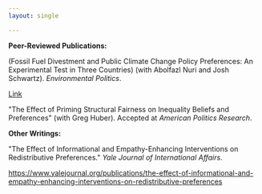 ```yaml
---
layout: single

---
```


**Peer-Reviewed Publications:** 
 
(Fossil Fuel Divestment and Public Climate Change Policy Preferences: An Experimental Test in Three Countries) (with Abolfazl Nuri and Josh Schwartz). _Environmental Politics_.  

[Link](https://www.tandfonline.com/doi/full/10.1080/09644016.2023.2178351?role=tab&tab=permissions&scroll=top)

 "The Effect of Priming Structural Fairness on Inequality Beliefs and Preferences" (with Greg Huber). Accepted at _American Politics Research_. 

**Other Writings:**

"The Effect of Informational and Empathy-Enhancing Interventions on Redistributive Preferences." _Yale Journal of International Affairs_.

https://www.yalejournal.org/publications/the-effect-of-informational-and-empathy-enhancing-interventions-on-redistributive-preferences
